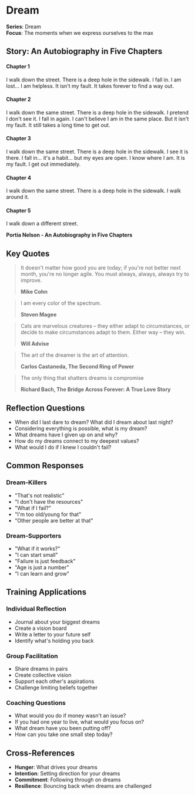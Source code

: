 # Dream

**Series**: Dream  
**Focus**: The moments when we express ourselves to the max

## Story: An Autobiography in Five Chapters

#### Chapter 1
I walk down the street.
There is a deep hole in the sidewalk.
I fall in. I am lost… I am helpless. It isn't my fault.
It takes forever to find a way out.

#### Chapter 2
I walk down the same street.
There is a deep hole in the sidewalk. I pretend I don't see it. I fall in again.
I can't believe I am in the same place. But it isn't my fault.
It still takes a long time to get out.

#### Chapter 3
I walk down the same street.
There is a deep hole in the sidewalk. I see it is there.
I fall in… it's a habit… but my eyes are open. I know where I am. It is my fault.
I get out immediately.

#### Chapter 4
I walk down the same street.
There is a deep hole in the sidewalk.
I walk around it.

#### Chapter 5
I walk down a different street.

**Portia Nelson - An Autobiography in Five Chapters**

## Key Quotes

> It doesn't matter how good you are today; if you're not better next month, you're no longer agile. You must always, always, always try to improve.
> 
> **Mike Cohn**

> I am every color of the spectrum.
> 
> **Steven Magee**

> Cats are marvelous creatures – they either adapt to circumstances, or decide to make circumstances adapt to them. Either way – they win.
> 
> **Will Advise**

> The art of the dreamer is the art of attention.
> 
> **Carlos Castaneda, The Second Ring of Power**

> The only thing that shatters dreams is compromise
> 
> **Richard Bach, The Bridge Across Forever: A True Love Story**

## Reflection Questions

- When did I last dare to dream? What did I dream about last night?
- Considering everything is possible, what is my dream?
- What dreams have I given up on and why?
- How do my dreams connect to my deepest values?
- What would I do if I knew I couldn't fail?

## Common Responses

### **Dream-Killers**
- "That's not realistic"
- "I don't have the resources"
- "What if I fail?"
- "I'm too old/young for that"
- "Other people are better at that"

### **Dream-Supporters**
- "What if it works?"
- "I can start small"
- "Failure is just feedback"
- "Age is just a number"
- "I can learn and grow"

## Training Applications

### **Individual Reflection**
- Journal about your biggest dreams
- Create a vision board
- Write a letter to your future self
- Identify what's holding you back

### **Group Facilitation**
- Share dreams in pairs
- Create collective vision
- Support each other's aspirations
- Challenge limiting beliefs together

### **Coaching Questions**
- What would you do if money wasn't an issue?
- If you had one year to live, what would you focus on?
- What dream have you been putting off?
- How can you take one small step today?

## Cross-References

- **Hunger**: What drives your dreams
- **Intention**: Setting direction for your dreams
- **Commitment**: Following through on dreams
- **Resilience**: Bouncing back when dreams are challenged
